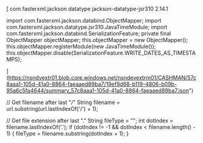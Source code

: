 [<dependency>
  <groupId>com.fasterxml.jackson.datatype</groupId>
  <artifactId>jackson-datatype-jsr310</artifactId>
  <version>2.14.1</version> <!-- Match your jackson-databind version -->
</dependency>

import com.fasterxml.jackson.databind.ObjectMapper;
import com.fasterxml.jackson.datatype.jsr310.JavaTimeModule;
import com.fasterxml.jackson.databind.SerializationFeature;
private final ObjectMapper objectMapper;
this.objectMapper = new ObjectMapper();
        this.objectMapper.registerModule(new JavaTimeModule());
        this.objectMapper.disable(SerializationFeature.WRITE_DATES_AS_TIMESTAMPS);


](https://nsndvextr01.blob.core.windows.net/nsndevextrm01/CASHMAN/57c8aaa1-105d-41a0-8864-faeaaed89ba7/19ef9d68-b119-4806-b09b-95a6c5fa4644/summary_57c8aaa1-105d-41a0-8864-faeaaed89ba7.json")

// Get filename after last "/"
String filename = url.substring(url.lastIndexOf('/') + 1);

// Get file extension after last "."
String fileType = "";
int dotIndex = filename.lastIndexOf('.');
if (dotIndex != -1 && dotIndex < filename.length() - 1) {
    fileType = filename.substring(dotIndex + 1);
}

